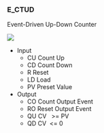 ### E\_CTUD

Event-Driven Up-Down Counter

![](https://user-images.githubusercontent.com/113907528/204895474-3f88876a-7ce5-406e-8f44-765c1b97226c.png)

*   Input
    *   CU Count Up 
    *   CD Count Down
    *   R Reset
    *   LD Load
    *   PV Preset Value
*   Output
    *   CO Count Output Event
    *   RO Reset Output Event
    *   QU CV   >= PV
    *   QD CV  \<= 0

